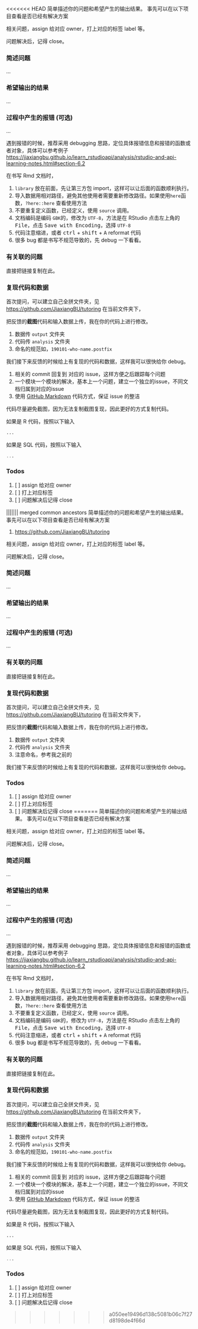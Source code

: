 <<<<<<< HEAD
简单描述你的问题和希望产生的输出结果。
事先可以在以下项目查看是否已经有解决方案



相关问题，assign 给对应 owner，打上对应的标签 label 等。

问题解决后，记得 close。

### 简述问题

...

### 希望输出的结果

...

### 过程中产生的报错 (可选)

...

遇到报错的时候，推荐采用 debugging 思路，定位具体报错信息和报错的函数或者对象，具体可以参考例子
https://jiaxiangbu.github.io/learn_rstudioapi/analysis/rstudio-and-api-learning-notes.html#section-6.2

在书写 Rmd 文档时，

1. `library` 放在前面，先让第三方包 import，这样可以让后面的函数顺利执行。
1. 导入数据用相对路径，避免其他使用者需要重新修改路径。如果使用`here`函数，`?here::here` 查看使用方法
1. 不要重复定义函数，已经定义，使用 `source` 调用。
1. 文档编码是编码 `GBK`的，修改为 `UTF-8`，方法是在 RStudio 点击左上角的 <kbd>File</kbd>，点击 <kbd>Save with Encoding</kbd>，选择 `UTF-8`
1. 代码注意缩进，或者 <kbd>ctrl</kbd> + <kbd>shift</kbd> + <kbd>A</kbd>  reformat 代码
1. 很多 bug 都是书写不规范导致的，先 debug 一下看看。



### 有关联的问题

直接把链接复制在此。

### 复现代码和数据

首次提问，可以建立自己全拼文件夹，见 https://github.com/JiaxiangBU/tutoring
在当前文件夹下，

把反馈的**截图**代码和输入数据上传，我在你的代码上进行修改。

1. 数据传  `output` 文件夹
1. 代码传 `analysis` 文件夹
1. 命名的规范如，`190101-who-name.postfix`

我们接下来反馈的时候给上有复现的代码和数据，这样我可以很快给你 debug。

1. 相关的 commit 回复到 对应的 issue，这样方便之后跟踪每个问题
1. 一个模块一个模块的解决，基本上一个问题，建立一个独立的issue，不同文档归属到对应的issue
1. 使用 [GitHub Markdown](https://guides.github.com/features/mastering-markdown/) 代码方式，保证 issue 的整洁

代码尽量避免截图，因为无法复制截图复现，因此更好的方式复制代码。

如果是 R 代码，按照以下输入

```r
...
````

如果是 SQL 代码，按照以下输入

```sql
...
```




### Todos

1. [ ] assign 给对应 owner
1. [ ] 打上对应标签
1. [ ] 问题解决后记得 close

||||||| merged common ancestors
简单描述你的问题和希望产生的输出结果。
事先可以在以下项目查看是否已经有解决方案

1. https://github.com/JiaxiangBU/tutoring

相关问题，assign 给对应 owner，打上对应的标签 label 等。

问题解决后，记得 close。

### 简述问题

...

### 希望输出的结果

...

### 过程中产生的报错 (可选)

...

### 有关联的问题

直接把链接复制在此。

### 复现代码和数据

首次提问，可以建立自己全拼文件夹，见 https://github.com/JiaxiangBU/tutoring
在当前文件夹下，

把反馈的**截图**代码和输入数据上传，我在你的代码上进行修改。

1. 数据传  `output` 文件夹
1. 代码传 `analysis` 文件夹
1. 注意命名，参考我之前的

我们接下来反馈的时候给上有复现的代码和数据，这样我可以很快给你 debug。

### Todos

1. [ ] assign 给对应 owner
1. [ ] 打上对应标签
1. [ ] 问题解决后记得 close
=======
简单描述你的问题和希望产生的输出结果。
事先可以在以下项目查看是否已经有解决方案



相关问题，assign 给对应 owner，打上对应的标签 label 等。

问题解决后，记得 close。

### 简述问题

...

### 希望输出的结果

...

### 过程中产生的报错 (可选)

...

遇到报错的时候，推荐采用 debugging 思路，定位具体报错信息和报错的函数或者对象，具体可以参考例子
https://jiaxiangbu.github.io/learn_rstudioapi/analysis/rstudio-and-api-learning-notes.html#section-6.2

在书写 Rmd 文档时，

1. `library` 放在前面，先让第三方包 import，这样可以让后面的函数顺利执行。
1. 导入数据用相对路径，避免其他使用者需要重新修改路径。如果使用`here`函数，`?here::here` 查看使用方法
1. 不要重复定义函数，已经定义，使用 `source` 调用。
1. 文档编码是编码 `GBK`的，修改为 `UTF-8`，方法是在 RStudio 点击左上角的 <kbd>File</kbd>，点击 <kbd>Save with Encoding</kbd>，选择 `UTF-8`
1. 代码注意缩进，或者 <kbd>ctrl</kbd> + <kbd>shift</kbd> + <kbd>A</kbd>  reformat 代码
1. 很多 bug 都是书写不规范导致的，先 debug 一下看看。



### 有关联的问题

直接把链接复制在此。

### 复现代码和数据

首次提问，可以建立自己全拼文件夹，见 https://github.com/JiaxiangBU/tutoring
在当前文件夹下，

把反馈的**截图**代码和输入数据上传，我在你的代码上进行修改。

1. 数据传  `output` 文件夹
1. 代码传 `analysis` 文件夹
1. 命名的规范如，`190101-who-name.postfix`

我们接下来反馈的时候给上有复现的代码和数据，这样我可以很快给你 debug。

1. 相关的 commit 回复到 对应的 issue，这样方便之后跟踪每个问题
1. 一个模块一个模块的解决，基本上一个问题，建立一个独立的issue，不同文档归属到对应的issue
1. 使用 [GitHub Markdown](https://guides.github.com/features/mastering-markdown/) 代码方式，保证 issue 的整洁

代码尽量避免截图，因为无法复制截图复现，因此更好的方式复制代码。

如果是 R 代码，按照以下输入

```r
...
````

如果是 SQL 代码，按照以下输入

```sql
...
```




### Todos

1. [ ] assign 给对应 owner
1. [ ] 打上对应标签
1. [ ] 问题解决后记得 close


>>>>>>> a050ee19496d138c5081b06c7f27d8198de4f66d
